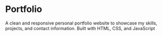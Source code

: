 # Portfolio
A clean and responsive personal portfolio website to showcase my skills, projects, and contact information. Built with HTML, CSS, and JavaScript
